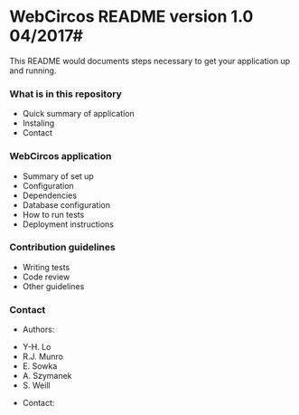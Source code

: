 # WebCircos README version 1.0 04/2017#

This README would documents steps necessary to get your application up and running.

### What is in this repository ###

* Quick summary of application
* Instaling
* Contact

### WebCircos application ###

* Summary of set up
* Configuration
* Dependencies
* Database configuration
* How to run tests
* Deployment instructions

### Contribution guidelines ###

* Writing tests
* Code review
* Other guidelines

### Contact ###

* Authors: 
+ Y-H. Lo
+ R.J. Munro
+ E. Sowka
+ A. Szymanek
+ S. Weill

* Contact: